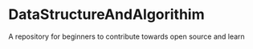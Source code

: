 # DataStructureAndAlgorithim
A repository for beginners to contribute towards open source and learn
